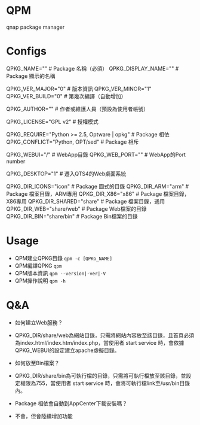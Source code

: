 QPM
===
qnap package manager

Configs
===
QPKG_NAME=""                                    # Package 名稱（必須）
QPKG_DISPLAY_NAME=""                            # Package 顯示的名稱

QPKG_VER_MAJOR="0"                              # 版本資訊
QPKG_VER_MINOR="1"
QPKG_VER_BUILD="0"                              # 第幾次編譯（自動增加）

QPKG_AUTHOR=""                                  # 作者或維護人員（預設為使用者帳號）

QPKG_LICENSE="GPL v2"                           # 授權模式

QPKG_REQUIRE="Python >= 2.5, Optware | opkg"   # Package 相依
QPKG_CONFLICT="Python, OPT/sed"                # Package 相斥

QPKG_WEBUI="/"                                 # WebApp目錄
QPKG_WEB_PORT=""                               # WebApp的Port number

QPKG_DESKTOP="1"                               # 遷入QTS4的Web桌面系統

QPKG_DIR_ICONS="icon"                          # Package 圖式的目錄
QPKG_DIR_ARM="arm"                             # Package 檔案目錄，ARM專用
QPKG_DIR_X86="x86"                             # Package 檔案目錄，X86專用
QPKG_DIR_SHARED="share"                        # Package 檔案目錄，通用
QPKG_DIR_WEB="share/web"                       # Package Web檔案的目錄
QPKG_DIR_BIN="share/bin"                       # Package Bin檔案的目錄

Usage
===
* QPM建立QPKG目錄 `qpm -c [QPKG_NAME]`
* QPM編譯QPKG `qpm`
* QPM版本資訊 `qpm --version|-ver|-V`
* QPM操作說明 `qpm -h`

Q&A
===
* 如何建立Web服務？
- QPKG_DIR/share/web為網站目錄，只需將網站內容放至該目錄，且首頁必須為index.html/index.htm/index.php，當使用者 start service 時，會依據QPKG_WEBUI的設定建立apache虛擬目錄。
* 如何放至Bin檔案？
- QPKG_DIR/share/bin為可執行檔的目錄，只需將可執行檔放至該目錄，並設定權限為755，當使用者 start service 時，會將可執行檔link至/usr/bin目錄內。
* Package 相依會自動到AppCenter下載安裝嗎？
- 不會，但會陸續增加功能
